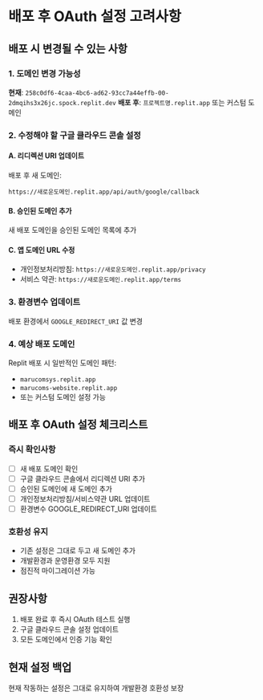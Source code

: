 # 배포 후 OAuth 설정 고려사항

## 배포 시 변경될 수 있는 사항

### 1. 도메인 변경 가능성
**현재**: `258c0df6-4caa-4bc6-ad62-93cc7a44effb-00-2dmqihs3x26jc.spock.replit.dev`
**배포 후**: `프로젝트명.replit.app` 또는 커스텀 도메인

### 2. 수정해야 할 구글 클라우드 콘솔 설정

#### A. 리디렉션 URI 업데이트
배포 후 새 도메인:
```
https://새로운도메인.replit.app/api/auth/google/callback
```

#### B. 승인된 도메인 추가
새 배포 도메인을 승인된 도메인 목록에 추가

#### C. 앱 도메인 URL 수정
- 개인정보처리방침: `https://새로운도메인.replit.app/privacy`
- 서비스 약관: `https://새로운도메인.replit.app/terms`

### 3. 환경변수 업데이트
배포 환경에서 `GOOGLE_REDIRECT_URI` 값 변경

### 4. 예상 배포 도메인
Replit 배포 시 일반적인 도메인 패턴:
- `marucomsys.replit.app`
- `marucoms-website.replit.app`
- 또는 커스텀 도메인 설정 가능

## 배포 후 OAuth 설정 체크리스트

### 즉시 확인사항
- [ ] 새 배포 도메인 확인
- [ ] 구글 클라우드 콘솔에서 리디렉션 URI 추가
- [ ] 승인된 도메인에 새 도메인 추가
- [ ] 개인정보처리방침/서비스약관 URL 업데이트
- [ ] 환경변수 GOOGLE_REDIRECT_URI 업데이트

### 호환성 유지
- 기존 설정은 그대로 두고 새 도메인 추가
- 개발환경과 운영환경 모두 지원
- 점진적 마이그레이션 가능

## 권장사항
1. 배포 완료 후 즉시 OAuth 테스트 실행
2. 구글 클라우드 콘솔 설정 업데이트
3. 모든 도메인에서 인증 기능 확인

## 현재 설정 백업
현재 작동하는 설정은 그대로 유지하여 개발환경 호환성 보장